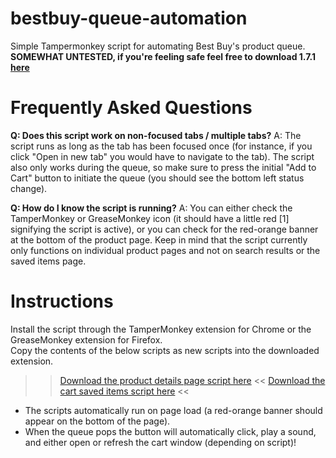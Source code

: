 # bestbuy-queue-automation
Simple Tampermonkey script for automating Best Buy's product queue.  
**SOMEWHAT UNTESTED, if you're feeling safe feel free to download 1.7.1 [here](https://github.com/albert-sun/bestbuy-queue-automation/tree/ad80072d2ee0d8a96ade54eb1f9d6110fabdbb8e)**

# Frequently Asked Questions
**Q: Does this script work on non-focused tabs / multiple tabs?**
A: The script runs as long as the tab has been focused once (for instance, if you click "Open in new tab" you would have to navigate to the tab). The script also only works during the queue, so make sure to press the initial "Add to Cart" button to initiate the queue (you should see the bottom left status change).  

**Q: How do I know the script is running?**
A: You can either check the TamperMonkey or GreaseMonkey icon (it should have a little red [1] signifying the script is active), or you can check for the red-orange banner at the bottom of the product page. Keep in mind that the script currently only functions on individual product pages and not on search results or the saved items page.

# Instructions
Install the script through the TamperMonkey extension for Chrome or the GreaseMonkey extension for Firefox.  
Copy the contents of the below scripts as new scripts into the downloaded extension.  
>> [Download the product details page script here](https://github.com/albert-sun/bestbuy-queue-automation/blob/main/script_product.js) <<
>> [Download the cart saved items script here](https://github.com/albert-sun/bestbuy-queue-automation/blob/main/script_cart.js) <<

- The scripts automatically run on page load (a red-orange banner should appear on the bottom of the page).
- When the queue pops the button will automatically click, play a sound, and either open or refresh the cart window (depending on script)!
